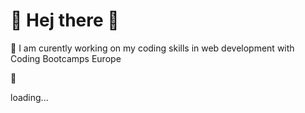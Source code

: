 
# :seedling: Hej there :seedling:




:small_orange_diamond: I am curently working on my coding skills in web development with Coding Bootcamps Europe 

:leaves:

loading...
